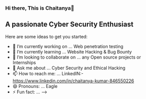 ### Hi there, This is Chaitanya👋
## A passionate Cyber Security Enthusiast

Here are some ideas to get you started:

- 🔭 I’m currently working on ... Web penetration testing
- 🌱 I’m currently learning ... Website Hacking & Bug Bounty
- 👯 I’m looking to collaborate on ... any Open source projects or Internships 
- 💬 Ask me about ... Cyber Security and Ethical Hacking
- 📫 How to reach me: ... LinkedIN:- https://www.linkedin.com/in/chaitanya-kumar-846550226
- 😄 Pronouns: ... Eagle 
- ⚡ Fun fact: ...
-->
